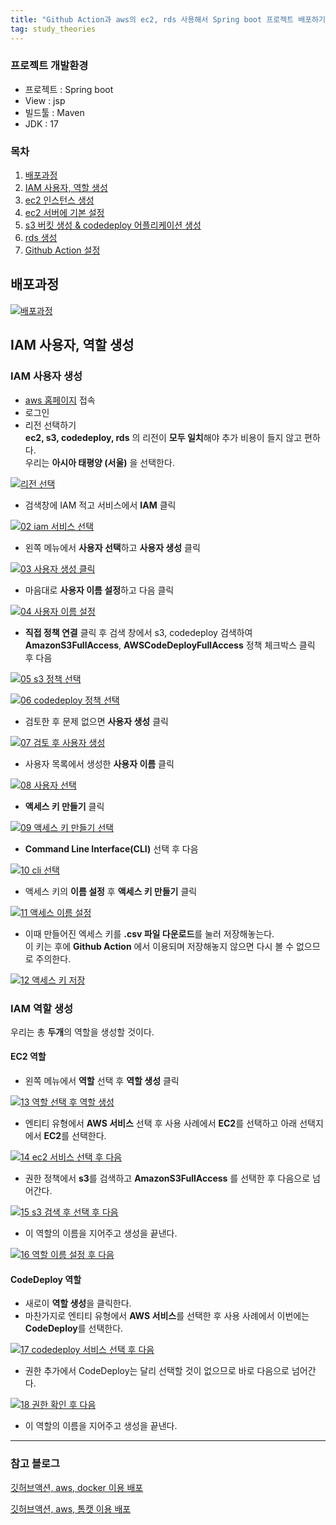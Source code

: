 ```yaml
---
title: "Github Action과 aws의 ec2, rds 사용해서 Spring boot 프로젝트 배포하기-배포과정 & IAM 사용자, 역할 생성"
tag: study_theories
---
```


### 프로젝트 개발환경

- 프로젝트 : Spring boot
- View : jsp
- 빌드툴 : Maven
- JDK : 17

### 목차

1. [배포과정](##배포과정)
2. [IAM 사용자, 역할 생성](##IAM-사용자,-역할-생성)
3. [ec2 인스턴스 생성](https://yony-k.github.io/study/theories/02ec2%EC%9D%B8%EC%8A%A4%ED%84%B4%EC%8A%A4%EC%83%9D%EC%84%B1/)
4. [ec2 서버에 기본 설정](https://yony-k.github.io/study/theories/03ec2%EC%84%9C%EB%B2%84%EC%97%90%EA%B8%B0%EB%B3%B8%EC%84%A4%EC%A0%95/)
5. [s3 버킷 생성 & codedeploy 어플리케이션 생성](https://yony-k.github.io/study/theories/04s3%EB%B2%84%ED%82%B7%EC%83%9D%EC%84%B1&codedeploy%EC%83%9D%EC%84%B1/)
6. [rds 생성](https://yony-k.github.io/study/theories/05rds%EC%83%9D%EC%84%B1/)
7. [Github Action 설정](https://yony-k.github.io/study/theories/06GithubAction%EC%84%A4%EC%A0%95/)

## 배포과정

[![배포과정](https://github.com/yony-k/yony-k.github.io/assets/109204976/5769c8c9-4cf6-4a67-bfa8-e1e90ad523c0)](https://github.com/yony-k/yony-k.github.io/assets/109204976/5769c8c9-4cf6-4a67-bfa8-e1e90ad523c0)

## IAM 사용자, 역할 생성

### IAM 사용자 생성

- [aws 홈페이지](https://aws.amazon.com/ko/?nc2=h_lg) 접속
- 로그인
- 리전 선택하기<br>
**ec2, s3, codedeploy, rds** 의 리전이 **모두 일치**해야 추가 비용이 들지 않고 편하다.<br>
우리는 **아시아 태평양 (서울)** 을 선택한다. <br>

[![리전 선택](https://github.com/yony-k/yony-k.github.io/assets/109204976/27432b3b-336c-4442-9d56-19b7e660b226)](https://github.com/yony-k/yony-k.github.io/assets/109204976/27432b3b-336c-4442-9d56-19b7e660b226)

- 검색창에 IAM 적고 서비스에서 **IAM** 클릭

[![02 iam 서비스 선택](https://github.com/yony-k/yony-k.github.io/assets/109204976/c0963efa-bd5f-4358-82b5-4dad36a656df)](https://github.com/yony-k/yony-k.github.io/assets/109204976/c0963efa-bd5f-4358-82b5-4dad36a656df)

- 왼쪽 메뉴에서 **사용자 선택**하고 **사용자 생성** 클릭

[![03 사용자 생성 클릭](https://github.com/yony-k/yony-k.github.io/assets/109204976/098ae19e-fbaa-4c4e-a035-f6eef51012cd)](https://github.com/yony-k/yony-k.github.io/assets/109204976/098ae19e-fbaa-4c4e-a035-f6eef51012cd)

- 마음대로 **사용자 이름 설정**하고 다음 클릭

[![04 사용자 이름 설정](https://github.com/yony-k/yony-k.github.io/assets/109204976/7abeb863-0c4f-4a11-9614-db85e56326c8)](https://github.com/yony-k/yony-k.github.io/assets/109204976/7abeb863-0c4f-4a11-9614-db85e56326c8)

- **직접 정책 연결** 클릭 후 검색 창에서 s3, codedeploy 검색하여 **AmazonS3FullAccess**, **AWSCodeDeployFullAccess** 정책 체크박스 클릭 후 다음 

[![05 s3 정책 선택](https://github.com/yony-k/yony-k.github.io/assets/109204976/1a2c5d73-a810-447f-8c19-15ecba3e33f5)](https://github.com/yony-k/yony-k.github.io/assets/109204976/1a2c5d73-a810-447f-8c19-15ecba3e33f5)

[![06 codedeploy 정책 선택](https://github.com/yony-k/yony-k.github.io/assets/109204976/34c8c01d-c56a-41b7-91ef-03a241826df0)](https://github.com/yony-k/yony-k.github.io/assets/109204976/34c8c01d-c56a-41b7-91ef-03a241826df0)

- 검토한 후 문제 없으면 **사용자 생성** 클릭

[![07 검토 후 사용자 생성](https://github.com/yony-k/yony-k.github.io/assets/109204976/31ff6928-4244-483f-ac87-97c5b83658d1)](https://github.com/yony-k/yony-k.github.io/assets/109204976/31ff6928-4244-483f-ac87-97c5b83658d1)

- 사용자 목록에서 생성한 **사용자 이름** 클릭

[![08 사용자 선택](https://github.com/yony-k/yony-k.github.io/assets/109204976/40ab782e-d0b7-4002-a568-18134d7d4b91)](https://github.com/yony-k/yony-k.github.io/assets/109204976/40ab782e-d0b7-4002-a568-18134d7d4b91)

- **액세스 키 만들기** 클릭
  
[![09 액세스 키 만들기 선택](https://github.com/yony-k/yony-k.github.io/assets/109204976/1457ff69-9caa-467a-824a-d04aed9f62ae)](https://github.com/yony-k/yony-k.github.io/assets/109204976/1457ff69-9caa-467a-824a-d04aed9f62ae)

- **Command Line Interface(CLI)** 선택 후 다음

[![10 cli 선택](https://github.com/yony-k/yony-k.github.io/assets/109204976/81166444-1a3c-49b0-9a9f-ad52d1cdf132)](https://github.com/yony-k/yony-k.github.io/assets/109204976/81166444-1a3c-49b0-9a9f-ad52d1cdf132)

- 액세스 키의 **이름 설정** 후 **액세스 키 만들기** 클릭

[![11 액세스 이름 설정](https://github.com/yony-k/yony-k.github.io/assets/109204976/da501424-4552-4db1-bc23-add1d37b7c0d)](https://github.com/yony-k/yony-k.github.io/assets/109204976/da501424-4552-4db1-bc23-add1d37b7c0d)

- 이때 만들어진 엑세스 키를 **.csv 파일 다운로드**를 눌러 저장해놓는다.<br>
이 키는 후에 **Github Action** 에서 이용되며 저장해놓지 않으면 다시 볼 수 없으므로 주의한다.

[![12 액세스 키 저장](https://github.com/yony-k/yony-k.github.io/assets/109204976/92e7fc4c-edd1-40f7-8921-59c2a90fe3ea)](https://github.com/yony-k/yony-k.github.io/assets/109204976/92e7fc4c-edd1-40f7-8921-59c2a90fe3ea)

### IAM 역할 생성

우리는 총 **두개**의 역할을 생성할 것이다.<br>

#### EC2 역할

- 왼쪽 메뉴에서 **역할** 선택 후 **역할 생성** 클릭

[![13 역할 선택 후 역할 생성](https://github.com/yony-k/yony-k.github.io/assets/109204976/d00c53d0-843c-4bab-8de7-e4b1510a3d90)](https://github.com/yony-k/yony-k.github.io/assets/109204976/d00c53d0-843c-4bab-8de7-e4b1510a3d90)

- 엔티티 유형에서 **AWS 서비스** 선택 후 사용 사례에서 **EC2**를 선택하고 아래 선택지에서 **EC2**를 선택한다.

[![14 ec2 서비스 선택 후 다음](https://github.com/yony-k/yony-k.github.io/assets/109204976/5636fa41-8225-4970-a517-e4f38198fc8e)](https://github.com/yony-k/yony-k.github.io/assets/109204976/5636fa41-8225-4970-a517-e4f38198fc8e)

- 권한 정책에서 **s3**를 검색하고 **AmazonS3FullAccess** 를 선택한 후 다음으로 넘어간다.

[![15 s3 검색 후 선택 후 다음](https://github.com/yony-k/yony-k.github.io/assets/109204976/cb8c2ff3-6476-4c76-ad28-2e6d62d57772)](https://github.com/yony-k/yony-k.github.io/assets/109204976/cb8c2ff3-6476-4c76-ad28-2e6d62d57772)

- 이 역할의 이름을 지어주고 생성을 끝낸다.

[![16 역할 이름 설정 후 다음](https://github.com/yony-k/yony-k.github.io/assets/109204976/cc842b24-c8e7-47d7-9db5-fe59d8851440)](https://github.com/yony-k/yony-k.github.io/assets/109204976/cc842b24-c8e7-47d7-9db5-fe59d8851440)

#### CodeDeploy 역할

- 새로이 **역할 생성**을 클릭한다. 
- 마찬가지로 엔티티 유형에서 **AWS 서비스**를 선택한 후 사용 사례에서 이번에는 **CodeDeploy**를 선택한다.

[![17 codedeploy 서비스 선택 후 다음](https://github.com/yony-k/yony-k.github.io/assets/109204976/3938819a-47f9-4c58-ba91-bfa7b2001bda)](https://github.com/yony-k/yony-k.github.io/assets/109204976/3938819a-47f9-4c58-ba91-bfa7b2001bda)

- 권한 추가에서 CodeDeploy는 달리 선택할 것이 없으므로 바로 다음으로 넘어간다.

[![18 권한 확인 후 다음](https://github.com/yony-k/yony-k.github.io/assets/109204976/b4346946-838f-4eff-bc2a-73a6f704d488)](https://github.com/yony-k/yony-k.github.io/assets/109204976/b4346946-838f-4eff-bc2a-73a6f704d488)

- 이 역할의 이름을 지어주고 생성을 끝낸다.

---

### 참고 블로그

[깃허브액션, aws, docker 이용 배포](https://velog.io/@chanmin/CICD-Github-Actions%EC%9D%84-%EC%9D%B4%EC%9A%A9%ED%95%98%EC%97%AC-AWS-EC2%EC%97%90-Spring-Boot-%EB%B0%B0%ED%8F%AC-with-Docker)

[깃허브액션, aws, 톰캣 이용 배포](https://velog.io/@yuyun0124/Github-Action-%EA%B0%84%EB%8B%A8-%EC%A0%81%EC%9A%A9%EA%B8%B0)